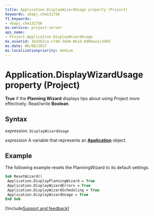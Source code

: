 ```yaml
---
title: Application.DisplayWizardUsage property (Project)
keywords: vbapj.chm131756
f1_keywords:
- vbapj.chm131756
ms.service: project-server
api_name:
- Project.Application.DisplayWizardUsage
ms.assetid: 3b4362ca-c748-3da8-0e1d-8d0baa1c3d69
ms.date: 06/08/2017
ms.localizationpriority: medium
---
```



# Application.DisplayWizardUsage property (Project)

 **True** if the **Planning Wizard** displays tips about using Project more effectively. Read/write **Boolean**.


## Syntax

_expression_. `DisplayWizardUsage`

_expression_ A variable that represents an **[Application](Project.Application.md)** object.


## Example

The following example resets the PlanningWizard to its default settings.


```vb
Sub ResetWizard() 
 Application.DisplayPlanningWizard = True 
 Application.DisplayWizardErrors = True 
 Application.DisplayWizardScheduling = True 
 Application.DisplayWizardUsage = True 
End Sub
```

[!include[Support and feedback](~/includes/feedback-boilerplate.md)]